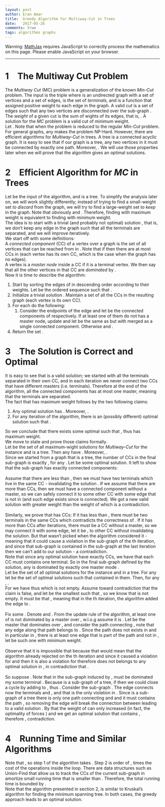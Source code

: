 ```yaml
---
layout: post
author: Eran Amar
title:  Greedy Algorithm for Multiway-Cut in Trees
date:   2017-05-26
comments: true
tags: algorithms graphs
---
```



<script type="math/tex">
\newcommand{\lyxlock}{}
</script>
<noscript>
<div class="warning">
Warning: <a href="http://www.mathjax.org/">MathJax</a> requires JavaScript to correctly process the mathematics on this page. Please enable JavaScript on your browser.
</div><hr>
</hr></noscript>



<h1 class="Section">
<a class="toc" name="toc-Section-1">1</a> The Multiway Cut Problem
</h1>
<div class="Unindented">
The <i>Multiway Cut</i> (MC) problem is a generalization of the known<i> Min-Cut</i> problem. The input is the triple <span class="MathJax_Preview"><script type="math/tex">
\left(G,T,w\right)
</script>
</span> where <span class="MathJax_Preview"><script type="math/tex">
G
</script>
</span> is an undirected graph with a set <span class="MathJax_Preview"><script type="math/tex">
V\left(G\right)
</script>
</span> of <span class="MathJax_Preview"><script type="math/tex">
n
</script>
</span> vertices and a set <span class="MathJax_Preview"><script type="math/tex">
E\left(G\right)
</script>
</span> of <span class="MathJax_Preview"><script type="math/tex">
m
</script>
</span> edges, <span class="MathJax_Preview"><script type="math/tex">
T\subset V\left(G\right)
</script>
</span> is the set of <i>terminals</i>, and <span class="MathJax_Preview"><script type="math/tex">
w:E\left(G\right)\to\mathbb{R}_{>0}
</script>
</span> is a function that assigned positive weight to each edge in the graph. A valid <i>cut</i> <span class="MathJax_Preview"><script type="math/tex">
C\subseteq E\left(G\right)
</script>
</span> is a set of edges such that any two vertices <span class="MathJax_Preview"><script type="math/tex">
t_{1},t_{2}\in T
</script>
</span> are disconnected over the sub-graph <span class="MathJax_Preview"><script type="math/tex">
H:=\left(V\left(G\right),E\left(G\right)\backslash C\right)
</script>
</span>. The <i>weight</i> of a given cut <span class="MathJax_Preview"><script type="math/tex">
C
</script>
</span> is the sum of wights of its edges, that is, <span class="MathJax_Preview"><script type="math/tex">
w\left(C\right)=\sum_{e\in C}w\left(e\right)
</script>
</span>. A solution for the <i>MC</i> problem is a valid cut of minimum weight.
</div>
<div class="Indented">
Let <span class="MathJax_Preview"><script type="math/tex">
k=\left|T\right|
</script>
</span>. Note that when <span class="MathJax_Preview"><script type="math/tex">
k=2
</script>
</span> the problem is reduced to the regular <i>Min-Cut</i> problem. For general graphs, any <span class="MathJax_Preview"><script type="math/tex">
k>2
</script>
</span> makes the problem NP-Hard. However, there are efficient algorithms for <i>Multiway-Cut</i> in trees. A tree is a connected acyclic graph. It is easy to see that if our graph is a tree, any two vertices in it must be connected by exactly one path. Moreover, <span class="MathJax_Preview"><script type="math/tex">
m=n-1
</script>
</span>. We will use those properties later when we will prove that the algorithm gives an optimal solutions.
</div>
<h1 class="Section">
<a class="toc" name="toc-Section-2">2</a> Efficient Algorithm for <i>MC</i> in Trees
</h1>
<div class="Unindented">
Let <span class="MathJax_Preview"><script type="math/tex">
\left(G,T,w\right)
</script>
</span> be the input of the algorithm, and <span class="MathJax_Preview"><script type="math/tex">
G
</script>
</span> is a tree. To simplify the analysis later on, we will work slightly differently; instead of trying to find a small-weight set <span class="MathJax_Preview"><script type="math/tex">
C\subseteq E\left(G\right)
</script>
</span> <i>to discard</i> from the graph, we will try to find a large-weight set <span class="MathJax_Preview"><script type="math/tex">
S\subseteq E\left(G\right)
</script>
</span> <i>to</i> <i>keep</i> in the graph. Note that obviously <span class="MathJax_Preview"><script type="math/tex">
S=V\left(G\right)\backslash C
</script>
</span> and <span class="MathJax_Preview"><script type="math/tex">
C=V\left(G\right)\backslash S
</script>
</span>. Therefore, finding <span class="MathJax_Preview"><script type="math/tex">
S
</script>
</span> with maximum weight is equivalent to finding <span class="MathJax_Preview"><script type="math/tex">
C
</script>
</span> with minimum weight.
</div>
<div class="Indented">
The idea is to start with a trivial (and probably not optimal) solution <span class="MathJax_Preview"><script type="math/tex">
S=\emptyset
</script>
</span>, that is, we don’t keep any edge in the graph such that all the terminals are separated, and we will improve <span class="MathJax_Preview"><script type="math/tex">
S
</script>
</span> iteratively. 
</div>
<div class="Indented">
We start off with some definitions: 
</div>
<div class="Indented">
A <i>connected component</i> (CC) of a vertex <span class="MathJax_Preview"><script type="math/tex">
u
</script>
</span> over a graph <span class="MathJax_Preview"><script type="math/tex">
G
</script>
</span> is the set of all vertices that can be reached from <span class="MathJax_Preview"><script type="math/tex">
u
</script>
</span> in <span class="MathJax_Preview"><script type="math/tex">
G
</script>
</span>. Note that if <span class="MathJax_Preview"><script type="math/tex">
\left|V\left(G\right)\right|=n
</script>
</span> then there are at most <span class="MathJax_Preview"><script type="math/tex">
n
</script>
</span> CCs in <span class="MathJax_Preview"><script type="math/tex">
G
</script>
</span> (each vertex has its own CC, which is the case when the graph has no edges). 
</div>
<div class="Indented">
A vertex <span class="MathJax_Preview"><script type="math/tex">
t
</script>
</span> is a <i>master node</i> inside a CC if it is a terminal vertex. We then say that all the other vertices in that CC are <i>dominated</i> by <span class="MathJax_Preview"><script type="math/tex">
t
</script>
</span>.
</div>
<div class="Indented">
Now it is time to describe the algorithm:
</div>
<ol>
<li>
Start by sorting the <span class="MathJax_Preview"><script type="math/tex">
n-1
</script>
</span> edges of <span class="MathJax_Preview"><script type="math/tex">
E
</script>
</span> in descending order according to their weights. Let <span class="MathJax_Preview"><script type="math/tex">
e_{1},e_{2},..,e_{n-1}
</script>
</span> be the ordered sequence such that <span class="MathJax_Preview"><script type="math/tex">
\forall i,\:w\left(e_{i}\right)>w\left(e_{i+1}\right)
</script>
</span>. 
</li>
<li>
Initialize a trivial solution <span class="MathJax_Preview"><script type="math/tex">
S_{0}=\emptyset
</script>
</span>. Maintain a set <span class="MathJax_Preview"><script type="math/tex">
R_{0}=\left\{ \left\{ v\right\} \mid v\in V\left(G\right)\right\} 
</script>
</span> of all the CCs in the resulting graph (each vertex is its own CC).
</li>
<li>
For each <span class="MathJax_Preview"><script type="math/tex">
i=1,...,n-1
</script>
</span> do the following: <ol>
<li>
Consider the endpoints of the edge <span class="MathJax_Preview"><script type="math/tex">
e_{i}=\left\{ v_{1},v_{2}\right\} 
</script>
</span> and let <span class="MathJax_Preview"><script type="math/tex">
CC_{1},CC_{2}
</script>
</span> be the connected components of <span class="MathJax_Preview"><script type="math/tex">
v_{1},v_{2}
</script>
</span> respectively. If at least one of them do not has a master node, update <span class="MathJax_Preview"><script type="math/tex">
S_{i}=S_{i-1}\cup\left\{ e_{i}\right\} 
</script>
</span> and let <span class="MathJax_Preview"><script type="math/tex">
R_{i}
</script>
</span> be the same as <span class="MathJax_Preview"><script type="math/tex">
R_{i-1}
</script>
</span> but with <span class="MathJax_Preview"><script type="math/tex">
CC_{1},CC_{2}
</script>
</span> merged as a single connected component. Otherwise <span class="MathJax_Preview"><script type="math/tex">
S_{i}=S_{i-1}
</script>
</span> and <span class="MathJax_Preview"><script type="math/tex">
R_{i}=R_{i-1}
</script>
</span>. 
</li>
</ol>
</li>
<li>
Return the set <span class="MathJax_Preview"><script type="math/tex">
S_{n-1}
</script>
</span>.
</li>
</ol>
<h1 class="Section">
<a class="toc" name="toc-Section-3">3</a> The Solution is Correct and Optimal
</h1>
<div class="Unindented">
It is easy to see that <span class="MathJax_Preview"><script type="math/tex">
S_{n-1}
</script>
</span> is a valid solution; we started with all the terminals separated in their own CC, and in each iteration we never connect two CCs that have different masters (i.e. terminals). Therefore at the end of the algorithm, all the connected components has at most one master, meaning that the terminals are separated.
</div>
<div class="Indented">
The fact that <span class="MathJax_Preview"><script type="math/tex">
w\left(S_{n-1}\right)
</script>
</span> has maximum weight follows by the two following claims:
</div>
<ol>
<li>
Any optimal solution <span class="MathJax_Preview"><script type="math/tex">
S^{*}\subseteq E\left(G\right)
</script>
</span> has <span class="MathJax_Preview"><script type="math/tex">
\left|S^{*}\right|=n-k
</script>
</span>. Moreover, <span class="MathJax_Preview"><script type="math/tex">
\left|S_{n-1}\right|=n-k
</script>
</span>.
</li>
<li>
For any iteration <span class="MathJax_Preview"><script type="math/tex">
i
</script>
</span> of the algorithm, there is an (possibly different) optimal solution <span class="MathJax_Preview"><script type="math/tex">
S^{*}
</script>
</span> such that <span class="MathJax_Preview"><script type="math/tex">
S_{i}\subseteq S^{*}
</script>
</span>.
</li>
</ol>
<div class="Unindented">
So we conclude that there exists some optimal <span class="MathJax_Preview"><script type="math/tex">
S^{*}
</script>
</span> such that <span class="MathJax_Preview"><script type="math/tex">
S_{n-1}=S^{*}
</script>
</span>, thus <span class="MathJax_Preview"><script type="math/tex">
S_{n-1}
</script>
</span> has maximum weight.
</div>
<div class="Indented">
We move to state and prove those claims formally.
</div>
<div class="Claim">
Let <span class="MathJax_Preview"><script type="math/tex">
\mathcal{X}
</script>
</span> be the set of all maximum-wight solutions for <i>Multiway-Cut</i> for the instance <span class="MathJax_Preview"><script type="math/tex">
\left(G,T,w\right)
</script>
</span> and <span class="MathJax_Preview"><script type="math/tex">
G
</script>
</span> is a tree. Then any <span class="MathJax_Preview"><script type="math/tex">
S^{*}\in\mathcal{X}
</script>
</span> have <span class="MathJax_Preview"><script type="math/tex">
\left|S^{*}\right|=n-k
</script>
</span>. Moreover, <span class="MathJax_Preview"><script type="math/tex">
\left|S_{n-1}\right|=n-k
</script>
</span>.
</div>
<div class="Proof">
Since we started from a graph that is a tree, the number of CCs in the final sub-graph is exactly <span class="MathJax_Preview"><script type="math/tex">
n-\left|S\right|
</script>
</span>, for any <span class="MathJax_Preview"><script type="math/tex">
S\subseteq E\left(G\right)
</script>
</span>. Let <span class="MathJax_Preview"><script type="math/tex">
S^{*}
</script>
</span> be some optimal solution. It left to show that the sub-graph <span class="MathJax_Preview"><script type="math/tex">
H^{*}=\left(V\left(G\right),S^{*}\right)
</script>
</span> has exactly <span class="MathJax_Preview"><script type="math/tex">
k
</script>
</span> connected components:<br>
<br>
Assume that there are less than <span class="MathJax_Preview"><script type="math/tex">
k
</script>
</span>, then we must have two terminals which live in the same CC - invalidating the solution <span class="MathJax_Preview"><script type="math/tex">
S^{*}
</script>
</span>. If we assume that there are more than <span class="MathJax_Preview"><script type="math/tex">
k
</script>
</span> CCs, then we must have a connected component without a master, so we can safely connect it to some other CC with some edge <span class="MathJax_Preview"><script type="math/tex">
e
</script>
</span> that is not in <span class="MathJax_Preview"><script type="math/tex">
S^{*}
</script>
</span> (and such edge exists since <span class="MathJax_Preview"><script type="math/tex">
G
</script>
</span> is connected). We got a new valid solution with greater weight than the weight of <span class="MathJax_Preview"><script type="math/tex">
S^{*}
</script>
</span> which is a contradiction.<br>
<br>
Similarly, we prove that <span class="MathJax_Preview"><script type="math/tex">
S_{n-1}
</script>
</span> has <span class="MathJax_Preview"><script type="math/tex">
k
</script>
</span> CCs: If it has less than <span class="MathJax_Preview"><script type="math/tex">
k
</script>
</span>, there must be two terminals in the same CCs which contradicts the correctness of <span class="MathJax_Preview"><script type="math/tex">
S_{n-1}
</script>
</span>. If it has more than <span class="MathJax_Preview"><script type="math/tex">
k
</script>
</span> CCs after <span class="MathJax_Preview"><script type="math/tex">
n-1
</script>
</span> iterations, there must be a CC without a master, so we may connect it with some edge, let it be <span class="MathJax_Preview"><script type="math/tex">
e_{i}
</script>
</span>, to other CC without invalidating the solution. But that <span class="MathJax_Preview"><script type="math/tex">
e_{i}
</script>
</span> wasn’t picked when the algorithm considered it - meaning that it could cause a violation in the sub-graph of the <span class="MathJax_Preview"><script type="math/tex">
i
</script>
</span>th iteration, and since that sub-graph is contained in the sub-graph at the last iteration then we can’t add <span class="MathJax_Preview"><script type="math/tex">
e_{i}
</script>
</span> to our solution - a contradiction.
</div>
<div class="Unindented">
Note that since any optimal solution have exactly <span class="MathJax_Preview"><script type="math/tex">
k
</script>
</span> CCs, we have that each CC must contains one terminal. So in the final sub-graph defined by the solution, any <span class="MathJax_Preview"><script type="math/tex">
u\in V\left(G\right)
</script>
</span> is dominated by exactly one master mode <span class="MathJax_Preview"><script type="math/tex">
t\in T
</script>
</span>.
</div>
<div class="Claim">
Let <span class="MathJax_Preview"><script type="math/tex">
\mathcal{X}
</script>
</span> be the set of all optimal solutions for the instance <span class="MathJax_Preview"><script type="math/tex">
\left(G,T,w\right)
</script>
</span> and <span class="MathJax_Preview"><script type="math/tex">
G
</script>
</span> in a tree. For any <span class="MathJax_Preview"><script type="math/tex">
i\in\left\{ 0,1,..,n-1\right\} 
</script>
</span> let <span class="MathJax_Preview"><script type="math/tex">
\mathcal{X}_{i}=\left\{ S^{*}\in\mathcal{X}\mid S_{i}\subset S^{*}\right\} 
</script>
</span> be the set of optimal solutions such that <span class="MathJax_Preview"><script type="math/tex">
S_{i}
</script>
</span> contained in them. Then, for any <span class="MathJax_Preview"><script type="math/tex">
i
</script>
</span>, <span class="MathJax_Preview"><script type="math/tex">
\mathcal{X}_{i}\ne\emptyset
</script>
</span>.
</div>
<div class="Proof">
For <span class="MathJax_Preview"><script type="math/tex">
i=0
</script>
</span> we have <span class="MathJax_Preview"><script type="math/tex">
S_{0}=\emptyset
</script>
</span> thus <span class="MathJax_Preview"><script type="math/tex">
\mathcal{X}_{0}=\mathcal{X}
</script>
</span> which is not empty. Assume toward contradiction that the claim is false, and let <span class="MathJax_Preview"><script type="math/tex">
i
</script>
</span> be the smallest such that <span class="MathJax_Preview"><script type="math/tex">
\mathcal{X}_{i}=\emptyset
</script>
</span>, so we know that <span class="MathJax_Preview"><script type="math/tex">
\mathcal{X}_{i-1}
</script>
</span> is not empty. It must be that <span class="MathJax_Preview"><script type="math/tex">
S_{i-1}\ne S_{i}
</script>
</span>, meaning that in the <span class="MathJax_Preview"><script type="math/tex">
i
</script>
</span>th iteration, the algorithm added the edge <span class="MathJax_Preview"><script type="math/tex">
e_{i}=\left\{ v,u\right\} 
</script>
</span> to <span class="MathJax_Preview"><script type="math/tex">
S_{i-1}
</script>
</span>.<br>
<br>
Fix some <span class="MathJax_Preview"><script type="math/tex">
S^{*}\in\mathcal{X}_{i-1}
</script>
</span>. Denote <span class="MathJax_Preview"><script type="math/tex">
H_{i-1}=\left(V\left(G\right),S_{i-1}\right)
</script>
</span> and <span class="MathJax_Preview"><script type="math/tex">
H^{*}=\left(V\left(G\right),S^{*}\right)
</script>
</span>. From the update rule of the algorithm, at least one of <span class="MathJax_Preview"><script type="math/tex">
\left\{ u,v\right\} 
</script>
</span> is not dominated by a master over <span class="MathJax_Preview"><script type="math/tex">
H_{i-1}
</script>
</span>, w.l.o.g assume it is <span class="MathJax_Preview"><script type="math/tex">
u
</script>
</span>. Let <span class="MathJax_Preview"><script type="math/tex">
r\in T
</script>
</span> be the master that dominates <span class="MathJax_Preview"><script type="math/tex">
u
</script>
</span> over <span class="MathJax_Preview"><script type="math/tex">
H^{*}
</script>
</span>, and consider the path connecting <span class="MathJax_Preview"><script type="math/tex">
r-u
</script>
</span>, note that any edge along that path belongs to <span class="MathJax_Preview"><script type="math/tex">
S^{*}
</script>
</span>. Since the path does not exists in <span class="MathJax_Preview"><script type="math/tex">
H_{n-1}
</script>
</span> and in particular in <span class="MathJax_Preview"><script type="math/tex">
H_{i-1}
</script>
</span>, there is at least one edge that is part of the path and not in <span class="MathJax_Preview"><script type="math/tex">
S_{i-1}
</script>
</span>, let <span class="MathJax_Preview"><script type="math/tex">
e_{j}
</script>
</span> be such one with minimum weight.<br>
<br>
Observe that it is impossible that <span class="MathJax_Preview"><script type="math/tex">
w\left(e_{j}\right)>w\left(e_{i}\right)
</script>
</span> because that would mean that the algorithm already rejected <span class="MathJax_Preview"><script type="math/tex">
e_{j}
</script>
</span> on the <span class="MathJax_Preview"><script type="math/tex">
j
</script>
</span>th iteration and since it caused a violation for <span class="MathJax_Preview"><script type="math/tex">
H_{j}
</script>
</span> and <span class="MathJax_Preview"><script type="math/tex">
H_{j}\subset H_{i-1}
</script>
</span> then it is also a violation for <span class="MathJax_Preview"><script type="math/tex">
H_{i-1}
</script>
</span> therefore <span class="MathJax_Preview"><script type="math/tex">
e_{j}
</script>
</span> does not belongs to any optimal solution in <span class="MathJax_Preview"><script type="math/tex">
\mathcal{X}_{i-1}
</script>
</span>, in contradiction that <span class="MathJax_Preview"><script type="math/tex">
e_{j}\in S^{*}\in\mathcal{X}_{i-1}
</script>
</span>.<br>
<br>
So suppose <span class="MathJax_Preview"><script type="math/tex">
w\left(e_{j}\right)\le w\left(e_{i}\right)
</script>
</span>. Note that in the sub-graph <span class="MathJax_Preview"><script type="math/tex">
H^{*}
</script>
</span> induced by <span class="MathJax_Preview"><script type="math/tex">
S^{*}
</script>
</span>, <span class="MathJax_Preview"><script type="math/tex">
v
</script>
</span> must be dominated my some terminal <span class="MathJax_Preview"><script type="math/tex">
t\in T
</script>
</span>. Because <span class="MathJax_Preview"><script type="math/tex">
H^{*}
</script>
</span> is a sub-graph of a tree, if <span class="MathJax_Preview"><script type="math/tex">
t=r
</script>
</span> then we could close a cycle by adding <span class="MathJax_Preview"><script type="math/tex">
e_{i}
</script>
</span> to <span class="MathJax_Preview"><script type="math/tex">
S^{*}
</script>
</span>, thus <span class="MathJax_Preview"><script type="math/tex">
t\ne r
</script>
</span>. Consider the sub-graph <span class="MathJax_Preview"><script type="math/tex">
H'=\left(V\left(G\right),S^{*}\cup\left\{ e_{i}\right\} \right)
</script>
</span>. The edge <span class="MathJax_Preview"><script type="math/tex">
e_{i}
</script>
</span> connects now the terminals <span class="MathJax_Preview"><script type="math/tex">
t
</script>
</span> and <span class="MathJax_Preview"><script type="math/tex">
r
</script>
</span>, and that is the only violation in <span class="MathJax_Preview"><script type="math/tex">
H'
</script>
</span>. Since <span class="MathJax_Preview"><script type="math/tex">
H'
</script>
</span> is a sub-graph of a tree there is only one path connecting <span class="MathJax_Preview"><script type="math/tex">
t
</script>
</span> and <span class="MathJax_Preview"><script type="math/tex">
r
</script>
</span> and it must contains the path <span class="MathJax_Preview"><script type="math/tex">
r-u
</script>
</span>, so removing the edge <span class="MathJax_Preview"><script type="math/tex">
e_{j}
</script>
</span> will break the connection between <span class="MathJax_Preview"><script type="math/tex">
t,r
</script>
</span> leading to a valid solution <span class="MathJax_Preview"><script type="math/tex">
S'=\left(S^{*}\cup\left\{ e_{i}\right\} \right)\backslash\left\{ e_{j}\right\} 
</script>
</span>. By that <span class="MathJax_Preview"><script type="math/tex">
w\left(e_{j}\right)\le w\left(e_{i}\right)
</script>
</span> the weight of <span class="MathJax_Preview"><script type="math/tex">
S'
</script>
</span> can only increased (in fact, the optimality of <span class="MathJax_Preview"><script type="math/tex">
S^{*}
</script>
</span> forces <span class="MathJax_Preview"><script type="math/tex">
w\left(e_{j}\right)=w\left(e_{i}\right)
</script>
</span>) and we get an optimal solution that contains <span class="MathJax_Preview"><script type="math/tex">
S_{i}
</script>
</span>, therefore <span class="MathJax_Preview"><script type="math/tex">
\mathcal{X}_{i}\ne\emptyset
</script>
</span>, contradiction. 
</div>
<h1 class="Section">
<a class="toc" name="toc-Section-4">4</a> Running Time and Similar Algorithms
</h1>
<div class="Unindented">
Note that <span class="MathJax_Preview"><script type="math/tex">
E\left(G\right)=n-1
</script>
</span>, so step 1 of the algorithm takes <span class="MathJax_Preview"><script type="math/tex">
\mathcal{O}\left(n\log n\right)
</script>
</span>. Step 2 is order of <span class="MathJax_Preview"><script type="math/tex">
n
</script>
</span>, times the cost of the operations inside the loop. There are data structures such as Union-Find that allow us to track the CCs of the current sub-graph in amortize small running time that is smaller than <span class="MathJax_Preview"><script type="math/tex">
\log n
</script>
</span>. Therefore, the total running time is bounded by <span class="MathJax_Preview"><script type="math/tex">
\mathcal{O}
</script>
</span><span class="MathJax_Preview"><script type="math/tex">
\left(n\log n\right)
</script>
</span>. 
</div>
<div class="Indented">
Note that the algorithm presented in section 2, is similar to Kruskal’s algorithm for finding the minimum spanning tree. In both cases, the greedy approach leads to an optimal solution. 
</div>
